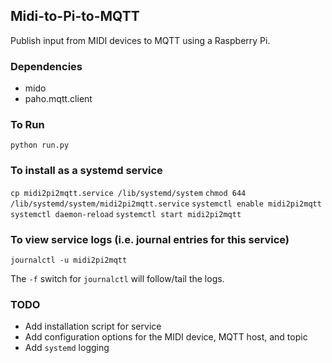 ## Midi-to-Pi-to-MQTT

Publish input from MIDI devices to MQTT using a Raspberry Pi.

### Dependencies
* mido
* paho.mqtt.client

### To Run

`python run.py`

### To install as a systemd service

`cp midi2pi2mqtt.service /lib/systemd/system`
`chmod 644 /lib/systemd/system/midi2pi2mqtt.service`
`systemctl enable midi2pi2mqtt`
`systemctl daemon-reload`
`systemctl start midi2pi2mqtt`

### To view service logs (i.e. journal entries for this service)

`journalctl -u midi2pi2mqtt`

The `-f` switch for `journalctl` will follow/tail the logs.

### TODO

* Add installation script for service
* Add configuration options for the MIDI device,  MQTT host, and topic
* Add `systemd` logging
